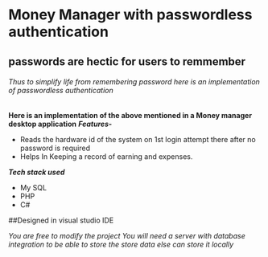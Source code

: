 # Money Manager with passwordless authentication

## passwords are hectic for users to remmember
###### Thus to simplify life from remembering password here is an implementation of passwordless authentication
**Here is an implementation of the above mentioned in a Money manager desktop application**
***Features-***
- Reads the hardware id of the system on 1st login attempt there after no password is required
- Helps In Keeping a record of earning and expenses.

***Tech stack used***
- My SQL
- PHP
- C#

##Designed in visual studio IDE

*You are free to modify the project*
*You will need a server with database integration to be able to store the store data*
*else can store it locally*
